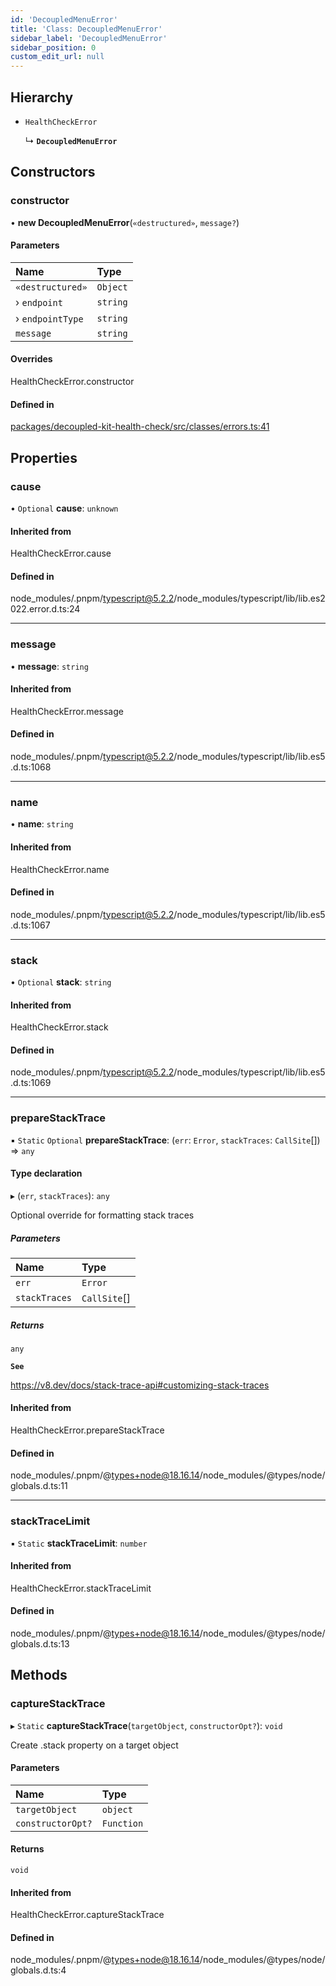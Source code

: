 ```yaml
---
id: 'DecoupledMenuError'
title: 'Class: DecoupledMenuError'
sidebar_label: 'DecoupledMenuError'
sidebar_position: 0
custom_edit_url: null
---
```


## Hierarchy

- `HealthCheckError`

  ↳ **`DecoupledMenuError`**

## Constructors

### constructor

• **new DecoupledMenuError**(`«destructured»`, `message?`)

#### Parameters

| Name             | Type     |
| :--------------- | :------- |
| `«destructured»` | `Object` |
| › `endpoint`     | `string` |
| › `endpointType` | `string` |
| `message`        | `string` |

#### Overrides

HealthCheckError.constructor

#### Defined in

[packages/decoupled-kit-health-check/src/classes/errors.ts:41](https://github.com/pantheon-systems/decoupled-kit-js/blob/c3dc8b3da/packages/decoupled-kit-health-check/src/classes/errors.ts#L41)

## Properties

### cause

• `Optional` **cause**: `unknown`

#### Inherited from

HealthCheckError.cause

#### Defined in

node_modules/.pnpm/typescript@5.2.2/node_modules/typescript/lib/lib.es2022.error.d.ts:24

---

### message

• **message**: `string`

#### Inherited from

HealthCheckError.message

#### Defined in

node_modules/.pnpm/typescript@5.2.2/node_modules/typescript/lib/lib.es5.d.ts:1068

---

### name

• **name**: `string`

#### Inherited from

HealthCheckError.name

#### Defined in

node_modules/.pnpm/typescript@5.2.2/node_modules/typescript/lib/lib.es5.d.ts:1067

---

### stack

• `Optional` **stack**: `string`

#### Inherited from

HealthCheckError.stack

#### Defined in

node_modules/.pnpm/typescript@5.2.2/node_modules/typescript/lib/lib.es5.d.ts:1069

---

### prepareStackTrace

▪ `Static` `Optional` **prepareStackTrace**: (`err`: `Error`, `stackTraces`:
`CallSite`[]) => `any`

#### Type declaration

▸ (`err`, `stackTraces`): `any`

Optional override for formatting stack traces

##### Parameters

| Name          | Type         |
| :------------ | :----------- |
| `err`         | `Error`      |
| `stackTraces` | `CallSite`[] |

##### Returns

`any`

**`See`**

https://v8.dev/docs/stack-trace-api#customizing-stack-traces

#### Inherited from

HealthCheckError.prepareStackTrace

#### Defined in

node_modules/.pnpm/@types+node@18.16.14/node_modules/@types/node/globals.d.ts:11

---

### stackTraceLimit

▪ `Static` **stackTraceLimit**: `number`

#### Inherited from

HealthCheckError.stackTraceLimit

#### Defined in

node_modules/.pnpm/@types+node@18.16.14/node_modules/@types/node/globals.d.ts:13

## Methods

### captureStackTrace

▸ `Static` **captureStackTrace**(`targetObject`, `constructorOpt?`): `void`

Create .stack property on a target object

#### Parameters

| Name              | Type       |
| :---------------- | :--------- |
| `targetObject`    | `object`   |
| `constructorOpt?` | `Function` |

#### Returns

`void`

#### Inherited from

HealthCheckError.captureStackTrace

#### Defined in

node_modules/.pnpm/@types+node@18.16.14/node_modules/@types/node/globals.d.ts:4
